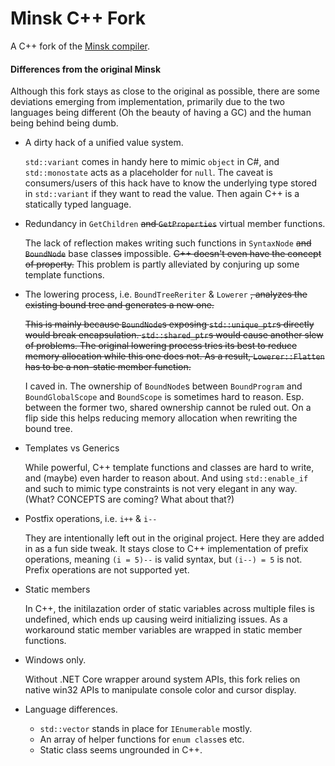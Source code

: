 # Minsk C++ Fork

A C++ fork of the [Minsk compiler](https://github.com/terrajobst/minsk). 


#### Differences from the original Minsk

Although this fork stays as close to the original as possible, there are some deviations emerging from implementation, primarily due to the two languages being different (Oh the beauty of having a GC) and the human being behind being dumb.

- A dirty hack of a unified value system.

    `std::variant` comes in handy here to mimic `object` in C#, and `std::monostate` acts as a placeholder for `null`. The caveat is consumers/users of this hack have to know the underlying type stored in `std::variant` if they want to read the value. Then again C++ is a statically typed language.

- Redundancy in `GetChildren` ~~and `GetProperties`~~ virtual member functions. 

    The lack of reflection makes writing such functions in `SyntaxNode` ~~and `BoundNode`~~ base class~~es~~ impossible. ~~C++ doesn't even have the concept of property.~~ This problem is partly alleviated by conjuring up some template functions.

- The lowering process, i.e. `BoundTreeReriter` & `Lowerer` ~~, analyzes the existing bound tree and generates a new one.~~

    ~~This is mainly because `BoundNode`s exposing `std::unique_ptr`s directly would break encapsulation. `std::shared_ptr`s would cause another slew of problems. The original lowering process tries its best to reduce memory allocation while this one does not. As a result, `Lowerer::Flatten` has to be a non-static member function.~~ 
    
    I caved in. The ownership of `BoundNode`s between `BoundProgram` and `BoundGlobalScope` and `BoundScope` is sometimes hard to reason. Esp. between the former two, shared ownership cannot be ruled out. On a flip side this helps reducing memory allocation when rewriting the bound tree.

- Templates vs Generics

    While powerful, C++ template functions and classes are hard to write, and (maybe) even harder to reason about. And using `std::enable_if` and such to mimic type constraints is not very elegant in any way. (What? CONCEPTS are coming? What about that?)

- Postfix operations, i.e. `i++` & `i--`

    They are intentionally left out in the original project. Here they are added in as a fun side tweak. It stays close to C++ implementation of prefix operations, meaning `(i = 5)--` is valid syntax, but `(i--) = 5` is not. Prefix operations are not supported yet. 

- Static members

    In C++, the initilazation order of static variables across multiple files is undefined, which ends up causing weird initializing issues. As a workaround static member variables are wrapped in static member functions. 

- Windows only.

    Without .NET Core wrapper around system APIs, this fork relies on native win32 APIs to manipulate console color and cursor display. 

- Language differences.

    - `std::vector` stands in place for `IEnumerable` mostly.
    - An array of helper functions for `enum class`es etc.
    - Static class seems ungrounded in C++.